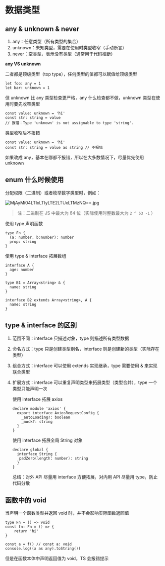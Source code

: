 # 数据类型

## any & unknown & never

1. any：任意类型（所有类型的集合）
2. unknown：未知类型，需要在使用时类型收窄（手动断言）
3. never：空类型，表示没有类型（通常用于代码推断）

**any VS unknown**

二者都是顶级类型（top type），任何类型的值都可以赋值给顶级类型

```tsx
let foo: any = 1
let bar: unknown = 1
```

但 unknown 比 any 类型检查更严格，any 什么检查都不做，unknown 类型在使用时要先收窄类型

```tsx
const value: unknown = 'hi'
const str: string = value
// 报错：Type 'unknown' is not assignable to type 'string'.
```

类型收窄后不报错

```tsx
const value: unknown = 'hi'
const str: string = value as string // 不报错
```

如果改成 any，基本在哪都不报错，所以在大多数情况下，尽量优先使用 unknown

## enum 什么时候使用

分配权限（二进制）或者枚举数字类型时，例如：

![MjAyMi04LTIxLTIyLTE2LTUxLTMzNQ==.jpg](https://s3-us-west-2.amazonaws.com/secure.notion-static.com/edde50ec-618c-44ea-b198-81c0deeb0998/MjAyMi04LTIxLTIyLTE2LTUxLTMzNQ.jpg)

> 注：二进制在 JS 中最大为 64 位（实际使用时整数最大为 `2 ^ 53 -1` ）

使用 type 声明函数

```tsx
type Fn {
  (a: number, b:number): number
  prop: string
}
```

使用 type & interface 拓展数组

```tsx
interface A {
  age: number
}

type B1 = Array<string> & {
  name: string
}

interface B2 extends Array<string>, A {
  name: string
}
```

## type & interface 的区别

1. 范围不同：interface 只描述对象，type 则描述所有类型数据
2. 命名方式：type 只是创建类型别名，interface 则是创建新的类型（实际存在类型）
3. 组合方式：interface 可以使用 extends 实现继承，type 需要使用 & 来实现联合类型
4. 扩展方式：interface 可以重复声明类型来拓展类型（类型合并），type 一个类型只能声明一次

   使用 interface 拓展 axios

   ```tsx
   declare module 'axios' {
     export interface AxiosRequestConfig {
       _autoLoading?: boolean
       _mock?: string
     }
   }
   ```

   使用 interface 拓展全局 String 对象

   ```tsx
   declare global {
     interface String {
   	  padZero(length: number): string
     }
   }
   ```

   总结：对外 API 尽量用 interface 方便拓展，对内用 API 尽量用 type，防止代码分散

## 函数中的 void

当声明一个函数类型并返回 void 时，并不会影响实际函数返回值

```tsx
type Fn = () => void
const fn: Fn = () => {
	return 'hi'
}

const a = f() // const a: void
console.log((a as any).toString())
```

但是在函数本体中声明返回值为 void，TS 会报错提示